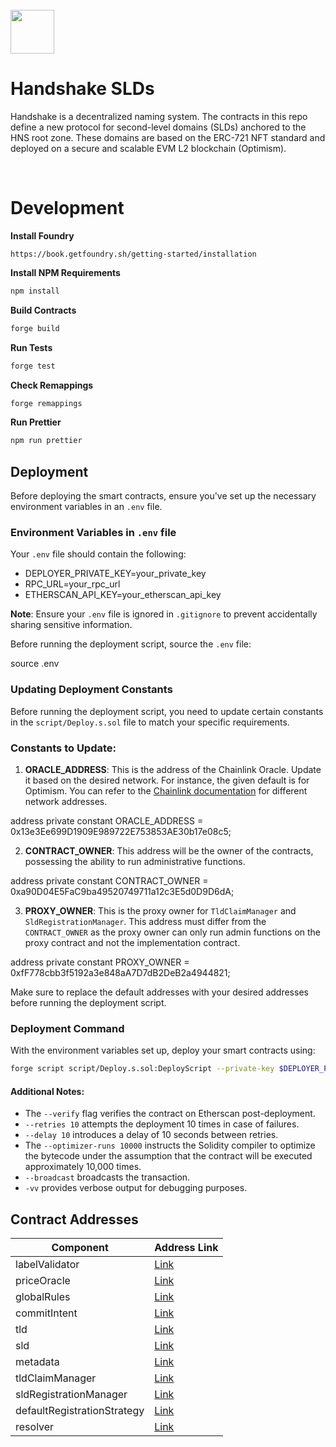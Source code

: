 <br>
<img src="https://user-images.githubusercontent.com/136583/182129623-3bab6cb3-ef97-41bb-bfd1-39500e2bc3f5.png" width="70">

<br>

# Handshake SLDs
Handshake is a decentralized naming system. The contracts in this repo define a new protocol for second-level domains (SLDs) anchored to the HNS root zone. These domains are based on the ERC-721 NFT standard and deployed on a secure and scalable EVM L2 blockchain (Optimism). 

<br>

# Development

**Install Foundry**
```
https://book.getfoundry.sh/getting-started/installation
```

**Install NPM Requirements**
```sh
npm install
```

**Build Contracts**
```sh
forge build
```

**Run Tests**
```sh
forge test
```

**Check Remappings**
```sh
forge remappings
```

**Run Prettier**
```sh
npm run prettier
```

## Deployment

Before deploying the smart contracts, ensure you've set up the necessary environment variables in an `.env` file.

### Environment Variables in `.env` file

Your `.env` file should contain the following:

- DEPLOYER_PRIVATE_KEY=your_private_key
- RPC_URL=your_rpc_url
- ETHERSCAN_API_KEY=your_etherscan_api_key

**Note**: Ensure your `.env` file is ignored in `.gitignore` to prevent accidentally sharing sensitive information.

Before running the deployment script, source the `.env` file:

source .env

### Updating Deployment Constants

Before running the deployment script, you need to update certain constants in the `script/Deploy.s.sol` file to match your specific requirements.

### Constants to Update:

1. **ORACLE_ADDRESS**: This is the address of the Chainlink Oracle. Update it based on the desired network. For instance, the given default is for Optimism. You can refer to the [Chainlink documentation](https://docs.chain.link/data-feeds/price-feeds/addresses/?network=optimism) for different network addresses.

address private constant ORACLE_ADDRESS = 0x13e3Ee699D1909E989722E753853AE30b17e08c5;

2. **CONTRACT_OWNER**: This address will be the owner of the contracts, possessing the ability to run administrative functions.

address private constant CONTRACT_OWNER = 0xa90D04E5FaC9ba49520749711a12c3E5d0D9D6dA;

3. **PROXY_OWNER**: This is the proxy owner for `TldClaimManager` and `SldRegistrationManager`. This address must differ from the `CONTRACT_OWNER` as the proxy owner can only run admin functions on the proxy contract and not the implementation contract.

address private constant PROXY_OWNER = 0xfF778cbb3f5192a3e848aA7D7dB2DeB2a4944821;

Make sure to replace the default addresses with your desired addresses before running the deployment script.


### Deployment Command

With the environment variables set up, deploy your smart contracts using:
```bash
forge script script/Deploy.s.sol:DeployScript --private-key $DEPLOYER_PRIVATE_KEY --rpc-url $RPC_URL  --etherscan-api-key $ETHERSCAN_API_KEY --verify --retries 10 --delay 10 --optimizer-runs 10000 --broadcast -vv
```

#### Additional Notes:

- The `--verify` flag verifies the contract on Etherscan post-deployment.
- `--retries 10` attempts the deployment 10 times in case of failures.
- `--delay 10` introduces a delay of 10 seconds between retries.
- The `--optimizer-runs 10000` instructs the Solidity compiler to optimize the bytecode under the assumption that the contract will be executed approximately 10,000 times.
- `--broadcast` broadcasts the transaction.
- `-vv` provides verbose output for debugging purposes.


## Contract Addresses

| Component                 | Address Link                                                                                             |
|---------------------------|---------------------------------------------------------------------------------------------------------|
| labelValidator            | [Link](https://optimistic.etherscan.io/address/0x0b26062CB10DA260CC1659C2a4b2fDe6023f4B18)            |
| priceOracle               | [Link](https://optimistic.etherscan.io/address/0x178767FDEA4D43C8B7086C4B92a2569db930655C)            |
| globalRules               | [Link](https://optimistic.etherscan.io/address/0xe2E4d33f5E2cd7c9b74cedfcbF8Bd6C3A239e2c9)            |
| commitIntent              | [Link](https://optimistic.etherscan.io/address/0x84EE3763E5F2faB55E8d7197632Aa234159C2f5f)            |
| tld                       | [Link](https://optimistic.etherscan.io/address/0x01eBCf32e4b5da0167eaacEA1050B2be63122B6f)            |
| sld                       | [Link](https://optimistic.etherscan.io/address/0x7963bfA8F8f914b9776ac6259a8C39965d26f42F)            |
| metadata                  | [Link](https://optimistic.etherscan.io/address/0x93Cea80D190eB1401b15e3dbBE3d0392D32e3FCf)            |
| tldClaimManager           | [Link](https://optimistic.etherscan.io/address/0x9209397263427413817Afc6957A434cF62C02c68)            |
| sldRegistrationManager    | [Link](https://optimistic.etherscan.io/address/0xfda87cc032cd641ac192027353e5b25261dfe6b3)            |
| defaultRegistrationStrategy | [Link](https://optimistic.etherscan.io/address/0x0F1143972197B63053709794f718e60599Ce4730)         |
| resolver                  | [Link](https://optimistic.etherscan.io/address/0xDDa56f06D80f3D8E3E35159701A63753f39c3BCB)            |




